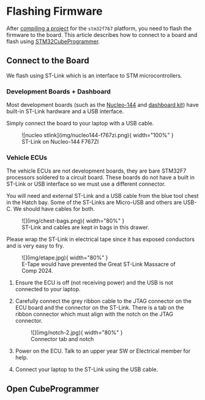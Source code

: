 # Flashing Firmware

After [compiling a project](compile-project.md) for the `stm32f767` platform, you need to flash the firmware to the board. This article describes how to connect to a board and flash using [STM32CubeProgrammer](dev-setup.md/#stm32cubeprogrammer).

## Connect to the Board

We flash using ST-Link which is an interface to STM microcontrollers.

### Development Boards + Dashboard

Most development boards (such as the [Nucleo-144](https://www.st.com/en/evaluation-tools/nucleo-f767zi.html) and [dashboard kit](https://www.st.com/en/evaluation-tools/stm32f7508-dk.html)) have built-in ST-Link hardware and a USB interface.

Simply connect the board to your laptop with a USB cable.

<figure markdown="span">
  ![nucleo stlink](img/nucleo144-f767zi.png){ width="100%" }
  <figcaption>ST-Link on Nucleo-144 F767ZI</figcaption>
</figure>

### Vehicle ECUs

The vehicle ECUs are not development boards, they are bare STM32F7 processors soldered to a circuit board. These boards do not have a built in ST-Link or USB interface so we must use a different connector.

You will need and external ST-Link and a USB cable from the blue tool chest in the Hatch bay. Some of the ST-Links are Micro-USB and others are USB-C. We should have cables for both.

<figure markdown="span">
![](img/chest-bags.png){ width="80%" }
<figcaption>ST-Link and cables are kept in bags in this drawer.</figcaption>
</figure>

Please wrap the ST-Link in electrical tape since it has exposed conductors and is very easy to fry.

<figure markdown="span">
![](img/etape.jpg){ width="80%" }
<figcaption>E-Tape would have prevented the Great ST-Link Massacre of Comp 2024.</figcaption>
</figure>

1. Ensure the ECU is off (not receiving power) and the USB is not connected to your laptop.
2. Carefully connect the grey ribbon cable to the JTAG connector on the ECU board and the connector on the ST-Link. There is a tab on the ribbon connector which must align with the notch on the JTAG connector.

    <figure markdown="span">
    <!-- ![](img/notch-1.jpg){ width="80%" } -->
    ![](img/notch-2.jpg){ width="80%" }
    <figcaption>Connector tab and notch</figcaption>
    </figure>

3. Power on the ECU. Talk to an upper year SW or Electrical member for help.
4. Connect your laptop to the ST-Link using the USB cable.

## Open CubeProgrammer
